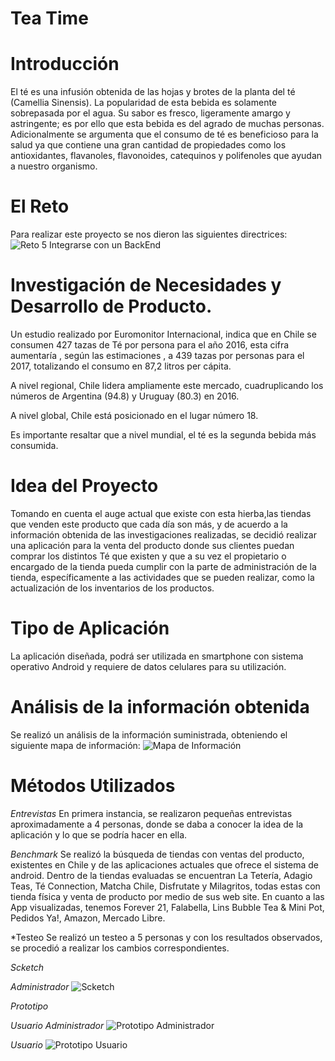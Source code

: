 # Tea Time

# Introducción

El té es una infusión obtenida de las hojas y brotes de la planta del té (Camellia Sinensis).
La popularidad de esta bebida es solamente sobrepasada por el agua. Su sabor es fresco, ligeramente amargo y astringente; es por ello que esta bebida es del agrado de muchas personas.
Adicionalmente se argumenta que el consumo de té es beneficioso para la salud ya que contiene una gran cantidad de propiedades como los antioxidantes, flavanoles, flavonoides, catequinos y polifenoles que ayudan a nuestro organismo.

# El Reto
Para realizar este proyecto se nos dieron las siguientes directrices:
![Reto 5 Integrarse con un BackEnd](https://image.ibb.co/hGCq7x/Captura_de_pantalla_2018_03_22_a_la_s_11_11_30_p_m.png)

# Investigación de Necesidades y Desarrollo de Producto.


Un estudio realizado por Euromonitor Internacional, indica que en Chile se consumen 427 tazas de Té por persona para el año 2016, esta cifra aumentaría , según las estimaciones , a 439 tazas por personas para el 2017, totalizando el consumo en 87,2 litros per cápita.

A nivel regional, Chile lidera ampliamente este mercado, cuadruplicando los números de Argentina (94.8) y Uruguay (80.3) en 2016.

A nivel global, Chile está posicionado en el lugar número 18.

Es importante resaltar que a nivel mundial, el té es la segunda bebida más consumida.

# Idea del Proyecto

Tomando en cuenta el auge actual que existe con esta hierba,las tiendas que venden este producto que cada día son más, y de acuerdo a la información obtenida de las investigaciones realizadas, se decidió realizar una aplicación para la venta del producto donde sus clientes puedan comprar los distintos Té que existen y que a su vez el propietario o encargado de la tienda pueda cumplir con la parte de administración de la tienda, específicamente a las actividades que se pueden realizar, como la actualización de los inventarios de los productos.

# Tipo de Aplicación

La aplicación diseñada, podrá ser utilizada en smartphone con sistema operativo Android y requiere de datos celulares para su utilización.



# Análisis de la información obtenida

Se realizó un análisis de la información suministrada, obteniendo el siguiente mapa de información:
![Mapa de Información](https://image.ibb.co/cyvcnx/Captura_de_pantalla_2018_03_23_a_la_s_1_29_10_a_m.png)


# Métodos Utilizados

*Entrevistas*
En primera instancia, se realizaron pequeñas entrevistas aproximadamente a 4 personas, donde se daba a conocer la idea de la aplicación y lo que se podría hacer en ella.

*Benchmark*
	Se realizó la búsqueda de tiendas con ventas del producto, existentes en Chile y de las aplicaciones actuales que ofrece el sistema de android.
	Dentro de la tiendas evaluadas se encuentran La Tetería, Adagio Teas, Té Connection, Matcha Chile, Disfrutate y Milagritos, todas estas con tienda física y venta de producto por medio de sus web site.
	En cuanto a las App visualizadas, tenemos Forever 21, Falabella, Lins Bubble Tea & Mini Pot, Pedidos Ya!, Amazon, Mercado Libre.

*Testeo
	Se realizó un testeo a 5 personas y con los resultados observados, se procedió a realizar los cambios correspondientes.

*Scketch*

*Administrador*
![Scketch](https://image.ibb.co/eXmYSx/Captura_de_pantalla_2018_03_23_a_la_s_1_08_04_a_m.png)

*Prototipo*

*Usuario Administrador*
![Prototipo Administrador](https://image.ibb.co/kY77nx/Captura_de_pantalla_2018_03_23_a_la_s_1_08_14_a_m.png)

*Usuario*
![Prototipo Usuario](https://image.ibb.co/huHU0H/Captura_de_pantalla_2018_03_23_a_la_s_1_08_20_a_m.png)





